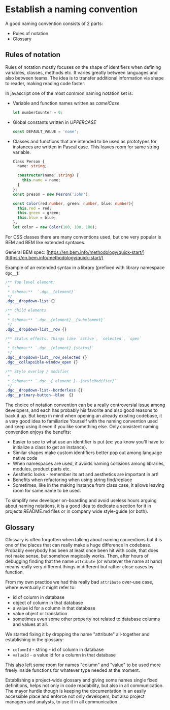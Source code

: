 # Establish a naming convention

A good naming convention consists of 2 parts:

  * Rules of notation
  * Glossary

## Rules of notation

Rules of notation mostly focuses on the shape of identifiers when defining variables, classes, methods etc. It varies greatly
between languages and also between teams. The idea is to transfer additional information via shape to reader, making
reading code faster.

In javascript one of the most common naming notation set is:

  * Variable and function names written as *camelCase*
    ```javascript
    let numberCounter = 0;
    ```
  * Global constants written in *UPPERCASE*
    ```javascript
    const DEFAULT_VALUE = 'none';
    ```
  * Classes and functions that are intended to be used as prototypes for instances are written in Pascal case.
    This leaves room for same string variable.

    ```typescript
    Class Person {
      name: string;

      constructor(name: string) {
        this.name = name;
      }
    };
    const preson = new Pesron('John');

    const Color(red:number, green: number, blue: number){
      this.red = red;
      this.green = green;
      this.blue = blue;
    };
    let color = new Color(100, 100, 100);
    ```

For CSS classes there are many conventions used, but one very popular is BEM and BEM like extended syntaxes.

General BEM spec: [https://en.bem.info/methodology/quick-start/](https://en.bem.info/methodology/quick-start/)

Example of an extended syntax in a library (prefixed with library namespace `dgc__`):

```css
/** Top level element:
 *
 * Schema:**  `.dgc__{element}`
 */
.dgc__dropdown-list {}

/** Child elements
 *
 * Schema:** `.dgc__{element}__{subelement}`
 */
.dgc__dropdown-list__row {}

/** Status effects. Things like `active`, `selected`, `open`
 *
 * Schema:** `.dgc__{element}_{status}`
 */
.dgc__dropdown-list__row_selected {}
.dgc__collapsible-window_open {}

/** Style overlay / modifier
 *
 * Schema:** `.dgc__{ element }--{styleModifier}`
 */
.dgc__dropdown-list--borderless {}
.dgc__primary-button--blue  {}
```

The choice of notation convention can be a really controversial issue among developers, and each has probably his
favorite and also good reasons to back it up. But keep in mind when opening an already existing codebase, it a very good
idea to familiarize Yourself with the naming convention used and keep using it even if you like something else.
Only consistent naming convention enjoys the benefits:

* Easier to see to what use an identifier is put (ex: you know you'll have to initialize a class to get an instance).
* Similar shapes make custom identifiers better pop out among language native code
* When namespaces are used, it avoids naming collisions among libraries, modules, product parts etc.
* Aesthetic looks - remember its art and aesthetics are important in art!
* Benefits when refactoring when using string find/replace
* Sometimes, like in the making instance from class case, it allows leaving room for same name to be used.

To simplify new developer on-boarding and avoid useless hours arguing about naming notations, it is a good idea to
dedicate a section for it in projects README.md files or in company wide style-guide (or both).

## Glossary

Glossary is often forgotten when talking about naming conventions but it is one of the places that can really make a 
huge difference in codebase. Probably everybody has been at least once been hit with code, that does not make sense,
but somehow magically works. Then, after hours of debugging finding that the name `attribute` (or whatever the name
at hand) means really very different things in different but rather close cases by function.

From my own practice we had this really bad `attribute` over-use case, where eventually it might refer to:
  
* id of column in database
* object of column in that database
* a value id for a column in that database
* value object or translation
* sometimes even some other property not related to database columns and values at all.

We started fixing it by dropping the name "attribute" all-together and establishing in the glossary:

* `columnId` - string - id of column in database
* `valueId` - a value id for a column in that database

This also left some room for names "column" and "value" to be used more freely inside functions for whatever type needed
at the moment.

Establishing a project-wide glossary and giving some names single fixed definitions, helps not only in code readability,
but also in all communication. The mayor hurdle though is keeping the documentation in an easily accessible place and
enforce not only developers, but also project managers and analysts, to use it in all communication.